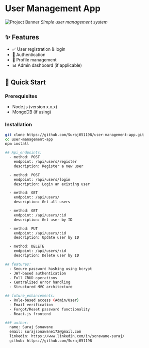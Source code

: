 # User Management App

![Project Banner](optional-banner-url.png) 
*Simple user management system*

## ✨ Features
- ✅ User registration & login
- 🔐 Authentication
- 👤 Profile management
- 📊 Admin dashboard (if applicable)

## 🚀 Quick Start

### Prerequisites
- Node.js (version x.x.x)
- MongoDB (if using)

### Installation
```bash
git clone https://github.com/Suraj051198/user-management-app.git
cd user-management-app
npm install

## Api_endpoints:
  - method: POST
    endpoint: /api/users/register
    description: Register a new user

  - method: POST
    endpoint: /api/users/login
    description: Login an existing user

  - method: GET
    endpoint: /api/users/
    description: Get all users

  - method: GET
    endpoint: /api/users/:id
    description: Get user by ID

  - method: PUT
    endpoint: /api/users/:id
    description: Update user by ID

  - method: DELETE
    endpoint: /api/users/:id
    description: Delete user by ID

## features:
  - Secure password hashing using bcrypt
  - JWT-based authentication
  - Full CRUD operations
  - Centralized error handling
  - Structured MVC architecture

## future_enhancements:
  - Role-based access (Admin/User)
  - Email verification
  - Forgot/Reset password functionality
  - React.js frontend

### author:
  name: Suraj Sonawane
  email: surajsonawane172@gmail.com
  linkedin: https://www.linkedin.com/in/sonawane-suraj/
  github: https://github.com/Suraj051198

